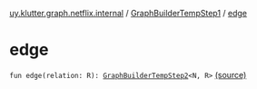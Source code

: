 [uy.klutter.graph.netflix.internal](../index.md) / [GraphBuilderTempStep1](index.md) / [edge](.)


# edge
<code>fun edge(relation: R): [GraphBuilderTempStep2](../-graph-builder-temp-step2/index.md)<N, R></code> [(source)](https://github.com/kohesive/klutter/blob/master/netflix-graph-jdk6/src/main/kotlin/uy/klutter/graph/netflix/internal/Building.kt#L88)<br/>


